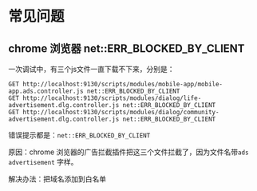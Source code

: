 
# 常见问题

## chrome 浏览器 net::ERR_BLOCKED_BY_CLIENT

一次调试中，有三个js文件一直下载不下来，分别是：
```
GET http://localhost:9130/scripts/modules/mobile-app/mobile-app.ads.controller.js net::ERR_BLOCKED_BY_CLIENT
GET http://localhost:9130/scripts/modules/dialog/life-advertisement.dlg.controller.js net::ERR_BLOCKED_BY_CLIENT
GET http://localhost:9130/scripts/modules/dialog/community-advertisement.dlg.controller.js net::ERR_BLOCKED_BY_CLIENT
```

错误提示都是：`net::ERR_BLOCKED_BY_CLIENT`

原因：chrome 浏览器的广告拦截插件把这三个文件拦截了，因为文件名带`ads` `advertisement` 字样。

解决办法：把域名添加到白名单

